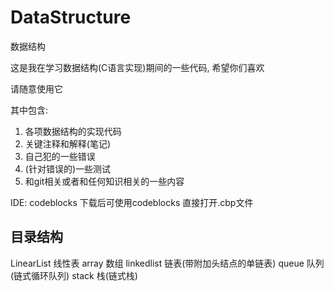 # DataStructure
数据结构

这是我在学习数据结构(C语言实现)期间的一些代码, 希望你们喜欢

请随意使用它

其中包含:
1. 各项数据结构的实现代码
2. 关键注释和解释(笔记)
3. 自己犯的一些错误
4. (针对错误的)一些测试
5. 和git相关或者和任何知识相关的一些内容

IDE: codeblocks
下载后可使用codeblocks 直接打开.cbp文件

## 目录结构
LinearList									线性表
    array									数组
    linkedlist								链表(带附加头结点的单链表)
    queue									队列(链式循环队列)
    stack									栈(链式栈)
	